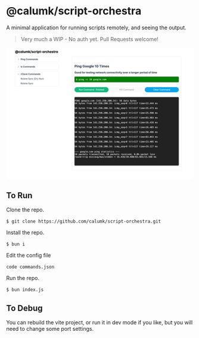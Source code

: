 # @calumk/script-orchestra

A minimal application for running scripts remotely, and seeing the output.

> Very much a WIP - No auth yet.
> Pull Requests welcome! 

![alt text](splash_compressed.png)


## To Run

Clone the repo.
```
$ git clone https://github.com/calumk/script-orchestra.git
```

Install the repo.
```
$ bun i
```

Edit the config file
```
code commands.json
```


Run the repo.
```
$ bun index.js
```

## To Debug

You can rebuild the vite project, or run it in dev mode if you like, but you will need to change some port settings.
